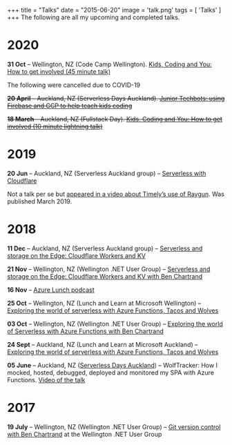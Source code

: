 +++
title = "Talks"
date = "2015-06-20"
image = 'talk.png'
tags = [
  'Talks'
]
+++
The following are all my upcoming and completed talks.

# 2020
**31 Oct** – Wellington, NZ (Code Camp Wellington). [Kids, Coding and You: How to get involved (45 minute talk)](https://www.codecampwellington.nz/)

The following were cancelled due to COVID-19 

~~**20 April** – Auckland, NZ (Serverless Days Auckland). [Junior Techbots: using Firebase and GCP to help teach kids coding](https://serverless.org.nz/)~~

~~**18 March** – Auckland, NZ (Fullstack Day). [Kids, Coding and You: How to get involved (10 minute lightning talk)](https://www.fullstackday.com/2020/BenChartrand.html)~~

# 2019

**20 Jun** – Auckland, NZ (Serverless Auckland group) – [Serverless with Cloudflare](https://www.meetup.com/en-AU/Serverless-Auckland/events/261756388/)

Not a talk per se but [appeared in a video about Timely’s use of Raygun](https://raygun.com/customer-stories/timely). Was published March 2019.

# 2018

**11 Dec** – Auckland, NZ (Serverless Auckland group) – [Serverless and storage on the Edge: Cloudflare Workers and KV](https://www.meetup.com/Serverless-Auckland/events/256400210/)

**21 Nov** – Wellington, NZ (Wellington .NET User Group) – [Serverless and storage on the Edge: Cloudflare Workers and KV with Ben Chartrand](https://www.meetup.com/WelliDotNet/events/255535552/)

**16 Nov** – [Azure Lunch podcast](https://github.com/DanielLarsenNZ/azure-lunch/blob/master/podcasts/s1e05.md)

**25 Oct** – Wellington, NZ (Lunch and Learn at Microsoft Wellington) – [Exploring the world of serverless with Azure Functions, Tacos and Wolves](https://www.meetup.com/Wellington-Azure-Lunchtime-Meetup/events/255543997/)

**03 Oct** – Wellington, NZ (Wellington .NET User Group) – [Exploring the world of Serverless with Azure Functions with Ben Chartrand](https://www.meetup.com/WelliDotNet/events/253086787/)

**24 Sept** – Auckland, NZ (Lunch and Learn at Microsoft Auckland) – [Exploring the world of serverless with Azure Functions, Tacos and Wolves](https://www.meetup.com/Auckland-Azure-Lunchtime-Meetup/events/253603998/)

**05 June** – Auckland, NZ ([Serverless Days Auckland](http://serverless.org.nz/)) – WolfTracker: How I mocked, hosted, debugged, deployed and monitored my SPA with Azure Functions. [Video of the talk](https://www.youtube.com/watch?v=MP1wgLWJZcM)

# 2017

**19 July** – Wellington, NZ (Wellington .NET User Group) – [Git version control with Ben Chartrand](https://www.meetup.com/WelliDotNet/events/240782053/) at the Wellington .NET User Group